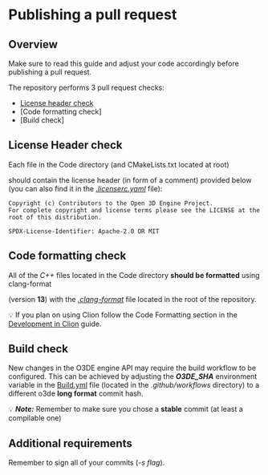 # Publishing a pull request

## Overview
Make sure to read this guide and adjust your code accordingly before publishing a pull request.

The repository performs 3 pull request checks:

- [License header check]()
- [Code formatting check]
- [Build check]

## License Header check

Each file in the Code directory (and CMakeLists.txt located at root)

should contain the license header (in form of a comment) provided below (you can also find it in the *[.licenserc.yaml](https://github.com/RobotecAI/o3de-ros2-gem/blob/development/.licenserc.yaml)* file):

```
Copyright (c) Contributors to the Open 3D Engine Project.
For complete copyright and license terms please see the LICENSE at the root of this distribution.

SPDX-License-Identifier: Apache-2.0 OR MIT
```

## Code formatting check

All of the *C++* files located in the Code directory **should be formatted** using clang-format 

(version **13**) with the *[.clang-format](https://github.com/RobotecAI/o3de-ros2-gem/blob/development/.clang-format)* file located in the root of the repository.

💡 If you plan on using Clion follow the Code Formatting section in the [Development in Clion](docs/static/development_in_clion.md) guide.

## Build check

New changes in the O3DE engine API may require the build workflow to be configured. This can be achieved by adjusting the ***O3DE_SHA*** environment variable in the [Build.yml](https://github.com/RobotecAI/o3de-ros2-gem/blob/development/.github/workflows/Build.yml) file (located in the *.github/workflows* directory) to a different o3de **long format** commit hash.

💡 ***Note:*** Remember to make sure you chose a **stable** commit (at least a compilable one)

## Additional requirements

Remember to sign all of your commits (*-s flag*).